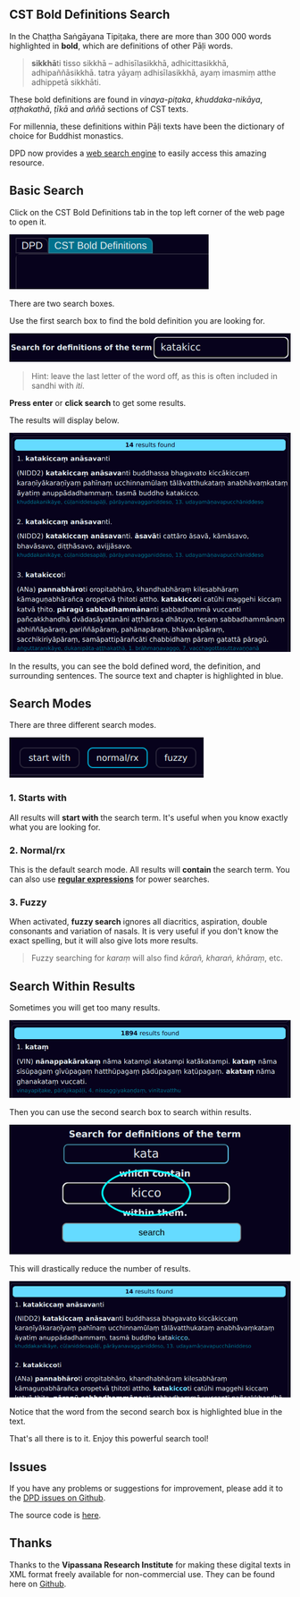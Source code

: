 ## CST Bold Definitions Search

In the Chaṭṭha Saṅgāyana Tipiṭaka, there are more than 300 000 words highlighted in **bold**, which are definitions of other Pāḷi words.

> **sikkhā**ti tisso sikkhā – adhisīlasikkhā, adhicittasikkhā, adhipaññāsikkhā. tatra yāyaṃ adhisīlasikkhā, ayaṃ imasmiṃ atthe adhippetā sikkhāti.

These bold definitions are found in *vinaya-piṭaka*, *khuddaka-nikāya*, *aṭṭhakathā*, *ṭīkā* and *aññā* sections of CST texts.

For millennia, these definitions within Pāḷi texts have been the dictionary of choice for Buddhist monastics. 

DPD now provides a [web search engine](www.dpdict.net) to easily access this amazing resource.

## Basic Search

Click on the CST Bold Definitions tab in the top left corner of the web page to open it. 

![DPD bold definitions tab](pics/dpdict.net/dpdict_bd_tab.png)

There are two search boxes.

Use the first search box to find the bold definition you are looking for.

![Search box 1](pics/dpdict.net/dpdict_bd_searchbox1.png)

> Hint: leave the last letter of the word off, as this is often included in sandhi with *iti*.

**Press enter** or **click search** to get some results.

<!-- ![Search button](pics/dpdict.net/dpdict_bd_search.png) -->

The results will display below.

![Search results](pics/dpdict.net/dpdict_bd_results.png)

In the results, you can see the bold defined word, the definition, and surrounding sentences. The source text and chapter is highlighted in blue. 

## Search Modes

There are three different search modes. 

![Search modes](pics/dpdict.net/dpdict_bd_search_modes.png)

### 1. Starts with
All results will **start with** the search term. It's useful when you know exactly what you are looking for.

### 2. Normal/rx
This is the default search mode. All results will **contain** the search term. You can also use [**regular expressions**](https://regexone.com/) for power searches.

### 3. Fuzzy
When activated, **fuzzy search** ignores all diacritics, aspiration, double consonants and variation of nasals. It is very useful if you don't know the exact spelling, but it will also give lots more results. 

> Fuzzy searching for *karaṃ* will also find *kārañ, kharaṅ, khāraṃ*, etc. 

## Search Within Results

Sometimes you will get too many results. 

![Too many results](pics/dpdict.net/dpdict_bd_too_many.png)

Then you can use the second search box to search within results. 

![Search box 2](pics/dpdict.net/dpdict_bd_searchbox2.png)

This will drastically reduce the number of results.

![alt text](pics/dpdict.net/dpdict_bd_less_results.png)

Notice that the word from the second search box is highlighted blue in the text.

That's all there is to it. Enjoy this powerful search tool!

## Issues

If you have any problems or suggestions for improvement, please add it to the [DPD issues on Github](https://github.com/digitalpalidictionary/dpd-db/issues).

The source code is [here](https://github.com/digitalpalidictionary/dpd-db/blob/797107cbbae12f87e7ff638333e70544f6e8445b/exporter/webapp/main.py#L223).

## Thanks

Thanks to the **Vipassana Research Institute** for making these digital texts in XML format freely available for non-commercial use. They can be found here on [Github](https://github.com/VipassanaTech/tipitaka-xml).




